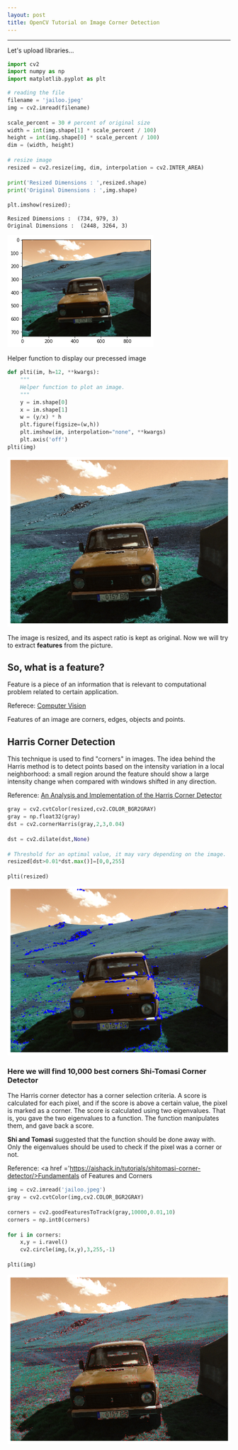 ```yaml
---
layout: post
title: OpenCV Tutorial on Image Corner Detection
---
```

***

Let's upload libraries...


```python
import cv2
import numpy as np
import matplotlib.pyplot as plt
```


```python
# reading the file
filename = 'jailoo.jpeg'
img = cv2.imread(filename)

scale_percent = 30 # percent of original size
width = int(img.shape[1] * scale_percent / 100)
height = int(img.shape[0] * scale_percent / 100)
dim = (width, height)

# resize image
resized = cv2.resize(img, dim, interpolation = cv2.INTER_AREA)
 
print('Resized Dimensions : ',resized.shape)
print('Original Dimensions : ',img.shape)

plt.imshow(resized);
```

    Resized Dimensions :  (734, 979, 3)
    Original Dimensions :  (2448, 3264, 3)



![png](/images/corner_detection_files/corner_detection_3_1.png)


Helper function to display our precessed image


```python
def plti(im, h=12, **kwargs):
    """
    Helper function to plot an image.
    """
    y = im.shape[0]
    x = im.shape[1]
    w = (y/x) * h
    plt.figure(figsize=(w,h))
    plt.imshow(im, interpolation="none", **kwargs)
    plt.axis('off')
plti(img)
```


![png](/images/corner_detection_files/corner_detection_5_0.png)


The image is resized, and its aspect ratio is kept as original. Now we will try to extract **features** from the picture.

## So, what is a feature?

Feature is a piece of an information that is relevant to computational problem related to certain application. 

Referece: <a href='https://en.wikipedia.org/wiki/Feature_(computer_vision)'>Computer Vision </a> 

Features of an image are corners, edges, objects and points.

## Harris Corner Detection

This technique is used to find "corners" in images. The idea behind the Harris method is to detect points based on the intensity variation in a local neighborhood: a small region around the feature should show a large intensity change when compared with windows shifted in any direction.  

Reference: <a href='http://www.ipol.im/pub/art/2018/229/article_lr.pdf'>An Analysis and Implementation of the Harris Corner Detector </a>


```python
gray = cv2.cvtColor(resized,cv2.COLOR_BGR2GRAY)
gray = np.float32(gray)
dst = cv2.cornerHarris(gray,2,3,0.04)

dst = cv2.dilate(dst,None)

# Threshold for an optimal value, it may vary depending on the image.
resized[dst>0.01*dst.max()]=[0,0,255]

plti(resized)
```


![png](/images/corner_detection_files/corner_detection_9_0.png)


### Here we will find 10,000 best corners Shi-Tomasi Corner Detector

The Harris corner detector has a corner selection criteria. A score is calculated for each pixel, and if the score is above a certain value, the pixel is marked as a corner. The score is calculated using two eigenvalues. That is, you gave the two eigenvalues to a function. The function manipulates them, and gave back a score.

**Shi and Tomasi** suggested that the function should be done away with. Only the eigenvalues should be used to check if the pixel was a corner or not.

Reference: <a href ='https://aishack.in/tutorials/shitomasi-corner-detector/>Fundamentals of Features and Corners




```python
img = cv2.imread('jailoo.jpeg')
gray = cv2.cvtColor(img,cv2.COLOR_BGR2GRAY)

corners = cv2.goodFeaturesToTrack(gray,10000,0.01,10)
corners = np.int0(corners)

for i in corners:
    x,y = i.ravel()
    cv2.circle(img,(x,y),3,255,-1)

plti(img)
```


![png](/images/corner_detection_files/corner_detection_11_0.png)



```python

```
